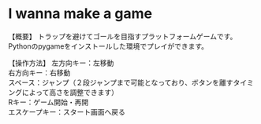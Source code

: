 # I wanna make a game
【概要】
トラップを避けてゴールを目指すプラットフォームゲームです。  
Pythonのpygameをインストールした環境でプレイができます。  

【操作方法】
左方向キー：左移動  
右方向キー：右移動  
スペース：ジャンプ（２段ジャンプまで可能となっており、ボタンを離すタイミングによって高さを調整できます）  
Rキー：ゲーム開始・再開  
エスケープキー：スタート画面へ戻る  
